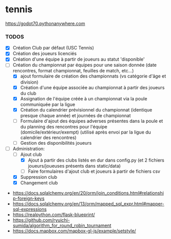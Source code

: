 # tennis

https://godot70.pythonanywhere.com

### TODOS
- [x] Création Club par défaut (USC Tennis)
- [x] Création des joueurs licenciés
- [x] Création d'une équipe à partir de joueurs au statut 'disponible'
- [ ] Création du championnat par équipes pour une saison donnée (date rencontres, format championnat, feuilles de match, etc...)
  - [x] ajout formulaire de création des championnats (vs catégorie d'âge et division)
  - [x] Création d'une équipe associée au championnat à partir des joueurs du club
  - [x] Assignation de l'équipe créée à un championnat via la poule communiquée par la ligue
  - [x] Création du calendrier prévisionnel du championnat (identique presque chaque année) et journées de championnat
  - [ ] Formulaire d'ajout des équipes adverses présentes dans la poule et du planning des rencontres pour l'équipe (domicile/extérieur/exempt) (utilisé après envoi par la ligue du calendrier des rencontres)
  - [ ] Gestion des disponibilités joueurs
- [ ] Administration:
  - [ ] Ajout club
    - [x] Ajout à partir des clubs listés en dur dans config.py (et 2 fichiers joueurs/joueuses présents dans static/data)
    - [ ] Faire formulaires d'ajout club et joueurs à partir de fichiers csv
  - [x] Suppression club
  - [x] Changement club

* https://docs.sqlalchemy.org/en/20/orm/join_conditions.html#relationship-foreign-keys
* https://docs.sqlalchemy.org/en/13/orm/mapped_sql_expr.html#mapper-sql-expressions
* https://realpython.com/flask-blueprint/
* https://github.com/ryuichi-sumida/algorithm_for_round_robin_tournament
* https://docs.mapbox.com/mapbox-gl-js/example/setstyle/
